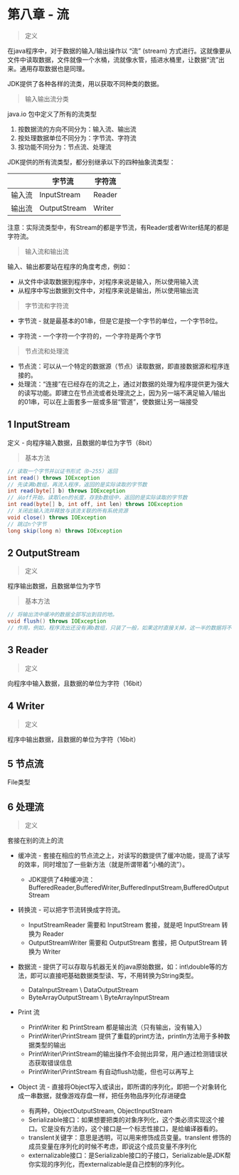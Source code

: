 # 第八章 - 流

> 定义

在java程序中，对于数据的输入/输出操作以 “流” (stream) 方式进行。这就像要从文件中读取数据，文件就像一个水桶，流就像水管，插进水桶里，让数据“流”出来。通用存取数据也是同理。

JDK提供了各种各样的流类，用以获取不同种类的数据。

> 输入输出流分类

java.io 包中定义了所有的流类型

1. 按数据流的方向不同分为：输入流、输出流
2. 按处理数据单位不同分为：字节流、字符流
3. 按功能不同分为：节点流、处理流

JDK提供的所有流类型，都分别继承以下的四种抽象流类型：

|        | 字节流       | 字符流 |
| ------ | ------------ | ------ |
| 输入流 | InputStream  | Reader |
| 输出流 | OutputStream | Writer |

注意：实际流类型中，有Stream的都是字节流，有Reader或者Writer结尾的都是字符流。

> 输入流和输出流

输入、输出都要站在程序的角度考虑，例如：

- 从文件中读取数据到程序中，对程序来说是输入，所以使用输入流
- 从程序中写出数据到文件中，对程序来说是输出，所以使用输出流

> 字节流和字符流

- 字节流 - 就是最基本的01串，但是它是按一个字节的单位，一个字节8位。

- 字符流 - 一个字符一个字符的，一个字符是两个字节

> 节点流和处理流

- 节点流：可以从一个特定的数据源（节点）读取数据，即直接数据源和程序连接的。
- 处理流：“连接”在已经存在的流之上，通过对数据的处理为程序提供更为强大的读写功能。即建立在节点流或者处理流之上，因为另一端不满足输入/输出的01串，可以在上面套多一层或多层“管道”，使数据让另一端接受

## 1 InputStream

定义 - 向程序输入数据，且数据的单位为字节（8bit）

> 基本方法

```java
// 读取一个字节并以证书形式（0~255）返回
int read() throws IOException
// 先读满b数组，再流入程序，返回的是实际读取的字节数
int read(byte[] b) throws IOException
// 从off开始，读取len的长度，存到b数组中，返回的是实际读取的字节数
int read(byte[] b, int off, int len) throws IOException
// 关闭此输入流并释放与该流关联的所有系统资源
void close() throws IOException
// 跳过n个字节
long skip(long n) throws IOException
```

## 2 OutputStream

> 定义

程序输出数据，且数据单位为字节

> 基本方法

```java
// 将输出流中缓冲的数据全部写出到目的地。
void flush() throws IOException
// 作用，例如，程序流出还没有满b数组，只装了一般，如果这时直接关掉，这一半的数据将不能输出，所以要用flush，然后再close。
```

## 3 Reader

> 定义

向程序中输入数据，且数据的单位为字符（16bit）

## 4 Writer

> 定义

程序中输出数据，且数据的单位为字符（16bit）

## 5 节点流

File类型

## 6 处理流

> 定义

套接在别的流上的流

- 缓冲流 - 套接在相应的节点流之上，对读写的数提供了缓冲功能，提高了读写的效率，同时增加了一些新方法（就是所谓带着“小桶的流”）。
  - JDK提供了4种缓冲流：BufferedReader,BufferedWriter,BufferedInputStream,BufferedOutputStream
- 转换流 - 可以把字节流转换成字符流。
  - InputStreamReader 需要和 InputStream 套接，就是吧 InputStream 转换为 Reader
  - OutputStreamWriter 需要和 OutputStream 套接，把 OutputStream 转换为 Writer
- 数据流 - 提供了可以存取与机器无关的java原始数据，如：int\double等的方法，即可以直接吧基础数据类型读、写，不用转换为String类型。
  - DataInputStream \ DataOutputStream
  - ByteArrayOutputStream \ ByteArrayInputStream
- Print 流 
  - PrintWriter 和 PrintStream 都是输出流（只有输出，没有输入）
  - PrintWriter\PrintStream 提供了重载的print方法，println方法用于多种数据类型的输出
  - PrintWriter\PrintStream的输出操作不会抛出异常，用户通过检测错误状态获取错误信息
  - PrintWriter\PrintStream 有自动flush功能，但也可以再写上

- Object 流 - 直接将Object写入或读出，即所谓的序列化，即把一个对象转化成一串数据，就像游戏存盘一样，把任务物品序列化存进硬盘
  - 有两种，ObjectOutputStream, ObjectInputStream
  - Serializable接口：如果想要把类的对象序列化，这个类必须实现这个接口。它是没有方法的，这个接口是一个标志性接口，是给编译器看的。
  - translent关键字：意思是透明，可以用来修饰成员变量。translent 修饰的成员变量在序列化的时候不考虑，即说这个成员变量不序列化
  - externalizable接口：是Serializable接口的子接口，Serializable是JDK帮你实现的序列化，而externalizable是自己控制的序列化。